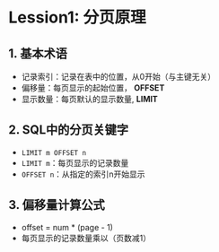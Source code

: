 #   Lession1: 分页原理

## 1. 基本术语

* 记录索引：记录在表中的位置，从0开始（与主键无关）
* 偏移量：每页显示的起始位置， **OFFSET**
* 显示数量：每页默认的显示数量, **LIMIT**

## 2. SQL中的分页关键字
* `LIMIT m OFFSET n`
* `LIMIT m`：每页显示的记录数量
* `OFFSET n`：从指定的索引n开始显示

## 3. 偏移量计算公式

* offset = num * (page - 1)
* 每页显示的记录数量乘以（页数减1）